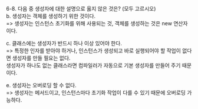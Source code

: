 6-8. 다음 중 생성자에 대한 설명으로 옳지 않은 것은? (모두 고르시오)   
b. 생성자는 객체를 생성하기 위한 것이다.   
=> 생성자는 인스턴스 초기화를 위해 사용되는 것, 객체를 생성하는 것은 new 연산자이다.

c. 클래스에는 생성자가 반드시 하나 이상 있어야 한다.   
=> 특정한 인자를 받아야 하거나, 인스턴스가 생성되고 바로 실행되어야 할 작업이 없다면 생성자를 만들 필요는 없다.   
    생성자가 하나도 없는 클래스라면 컴파일러가 자동으로 기본 생성자를 만들어 주기 때문이다. 

e. 생성자는 오버로딩 할 수 없다.   
=> 생성자는 메서드이고, 인스턴스마다 초기화 작업이 다를 수 있기 때문에 오버로딩 가능하다.
